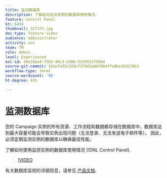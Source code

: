 ```yaml
---
title: 监测数据库
description: 了解如何监测实例的数据库使用情况。
feature: Control Panel
kt: 6434
thumbnail: 327175.jpg
doc-type: feature video
audience: administrator
activity: use
team: TM
role: Admin
level: Experienced
exl-id: 49e2dae4-f583-40c3-b388-5333932f5084
source-git-commit: 1b1efe35c2ddcf379d1e847064ffa8be18d276b3
workflow-type: tm+mt
source-wordcount: '95'
ht-degree: 43%

---
```


# 监测数据库

您的 Campaign 实例的所有资源、工作流程和数据都存储在数据库中。数据库达到最大容量可能会导致实例出现问题（无法登录、无法发送电子邮件等）。 因此，必须定期监测实例的数据库以确保最佳性能。

了解如何使用监控实例的数据库使用情况 [!DNL Control Panel].

>[!VIDEO](https://video.tv.adobe.com/v/327175?quality=12&learn=0n)

有关数据库监视的详细信息，请参见 [产品文档](https://experienceleague.adobe.com/docs/control-panel/using/performance-monitoring/database-monitoring/database-monitoring.html?lang=en).
